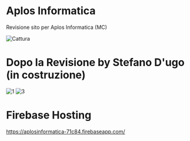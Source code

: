 # Aplos Informatica
Revisione sito per Aplos Informatica (MC)

![Cattura](https://user-images.githubusercontent.com/25299965/81937462-f1877780-95f3-11ea-9958-949fd4356f39.PNG)

# Dopo la Revisione by Stefano D'ugo (in costruzione)

![1](https://user-images.githubusercontent.com/25299965/81937955-8c805180-95f4-11ea-8ade-a1c67e74d801.PNG)
![3](https://user-images.githubusercontent.com/25299965/81937967-9013d880-95f4-11ea-89ee-633dd384c0af.PNG)

# Firebase Hosting
https://aplosinformatica-71c84.firebaseapp.com/
